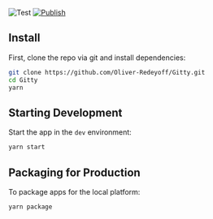 ![Test](https://github.com/Oliver-Redeyoff/Gitty/workflows/Test/badge.svg)
[![Publish](https://github.com/Oliver-Redeyoff/Gitty/actions/workflows/publish.yml/badge.svg)](https://github.com/Oliver-Redeyoff/Gitty/actions/workflows/publish.yml)

## Install

First, clone the repo via git and install dependencies:

```bash
git clone https://github.com/Oliver-Redeyoff/Gitty.git
cd Gitty
yarn
```

## Starting Development

Start the app in the `dev` environment:

```bash
yarn start
```

## Packaging for Production

To package apps for the local platform:

```bash
yarn package
```
